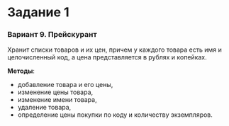 <h1>Задание 1</h1>
<h3>Вариант 9. Прейскурант</h3>
<p>Хранит списки товаров и их цен, причем у каждого товара есть имя и целочисленный
код, а цена представляется в рублях и копейках.</p>
<b>Методы</b>:
<ul>
    <li>добавление товара и его цены,</li>
    <li>изменение цены товара,</li>
    <li>изменение имени товара,</li>
    <li>удаление товара,</li>
    <li>определение цены покупки по коду и количеству экземпляров.</li>
</ul>